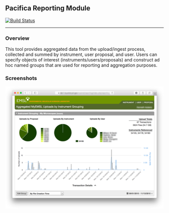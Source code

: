 ## Pacifica Reporting Module
[![Build Status](https://travis-ci.org/EMSL-MSC/pacifica-reporting.svg?branch=master)](https://travis-ci.org/EMSL-MSC/pacifica-reporting)

---
### Overview
This tool provides aggregated data from the upload/ingest process, collected and
summed by instrument, user proposal, and user. Users can specify objects of interest
(instruments/users/proposals) and construct ad hoc named groups that are used for
reporting and aggregation purposes.

### Screenshots

![Main Interface Screencap](application/resources/screenshots/MyEMSL_Reporting-Main_Page-2016-03-10.png)
